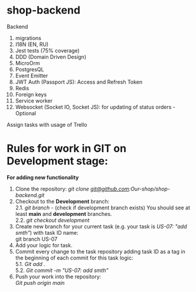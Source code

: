 # shop-backend

Backend
1. migrations
2. I18N (EN, RU)
3. Jest tests (75% coverage)
4. DDD (Domain Driven Design)
5. MicroOrm
6. PostgresQL
7. Event Emitter
8. JWT Auth (Passport JS): Access and Refresh Token
9. Redis
10. Foreign keys
11. Service worker
12. Websocket (Socket IO, Socket JS): for updating of status orders - Optional

Assign tasks with usage of Trello

# Rules for work in GIT on Development stage:  
**For adding new functionality**
1. Clone the repository: 
*git clone git@github.com:Our-shop/shop-backend.git*
2. Checkout to the **Development** branch:  
2.1. *git branch* - (check if development branch exists)
You should see at least **main** and **development** branches.  
2.2. *git checkout development*
3. Create new branch for your current task (e.g. your task is *US-07: "add smth"*) with task ID name:  
git branch US-07
4. Add your logic for task.
5. Commit every change to the task repository adding task ID as a tag in the beginning of each commit for this task logic:  
5.1. *Git add .*  
5.2. *Git commit -m "US-07: add smth"*
6. Push your work into the repository:  
*Git push origin main*
